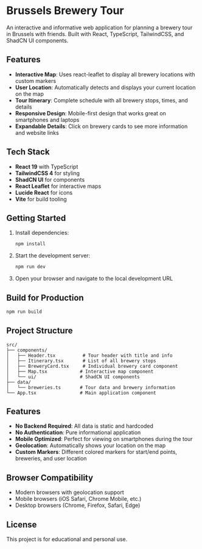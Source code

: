 # Brussels Brewery Tour

An interactive and informative web application for planning a brewery tour in Brussels with friends. Built with React, TypeScript, TailwindCSS, and ShadCN UI components.

## Features

- **Interactive Map**: Uses react-leaflet to display all brewery locations with custom markers
- **User Location**: Automatically detects and displays your current location on the map
- **Tour Itinerary**: Complete schedule with all brewery stops, times, and details
- **Responsive Design**: Mobile-first design that works great on smartphones and laptops
- **Expandable Details**: Click on brewery cards to see more information and website links

## Tech Stack

- **React 19** with TypeScript
- **TailwindCSS 4** for styling
- **ShadCN UI** for components
- **React Leaflet** for interactive maps
- **Lucide React** for icons
- **Vite** for build tooling

## Getting Started

1. Install dependencies:

   ```bash
   npm install
   ```

2. Start the development server:

   ```bash
   npm run dev
   ```

3. Open your browser and navigate to the local development URL

## Build for Production

```bash
npm run build
```

## Project Structure

```
src/
├── components/
│   ├── Header.tsx          # Tour header with title and info
│   ├── Itinerary.tsx       # List of all brewery stops
│   ├── BreweryCard.tsx     # Individual brewery card component
│   ├── Map.tsx            # Interactive map component
│   └── ui/                # ShadCN UI components
├── data/
│   └── breweries.ts       # Tour data and brewery information
└── App.tsx                # Main application component
```

## Features

- **No Backend Required**: All data is static and hardcoded
- **No Authentication**: Pure informational application
- **Mobile Optimized**: Perfect for viewing on smartphones during the tour
- **Geolocation**: Automatically shows your location on the map
- **Custom Markers**: Different colored markers for start/end points, breweries, and user location

## Browser Compatibility

- Modern browsers with geolocation support
- Mobile browsers (iOS Safari, Chrome Mobile, etc.)
- Desktop browsers (Chrome, Firefox, Safari, Edge)

## License

This project is for educational and personal use.
